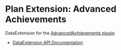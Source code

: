 # Plan Extension: Advanced Achievements

DataExtension for the [AdvancedAchievements plugin](https://github.com/PyvesB/AdvancedAchievements)

- [DataExtension API Documentation](https://github.com/plan-player-analytics/Plan/wiki/APIv5)